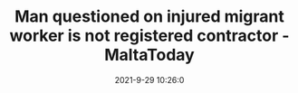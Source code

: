 ---
"title": "Man questioned on injured migrant worker is not registered contractor - MaltaToday"
"date": "2021-9-29 10:26:0"
"feed_name": "GOOGLENEWSCONSTRUCTION"
"feed_website": "https://news.google.com/search?q=construction%2Bincident&hl=en-US&gl=US&ceid=US:en"
"feed_rss": "https://news.google.com/rss/search?q=construction%2Bincident&hl=en-US&gl=US&ceid=US:en"
"link": "https://www.maltatoday.com.mt/news/national/112365/man_questioned_on_injured_migrant_worker_is_not_registered_contractor"
"source": "{'href': 'https://www.maltatoday.com.mt', 'title': 'MaltaToday'}"
"file": "_posts/2021-1-1-ef84b76fc65557d1c626b4892fd2f56e0449549e.md"
"accident": "0"
"drilling": "0"
"dead": "0"
"injured": "0"
"arrested": "0"
"where": "unknown site"
"causes": "unknown"
"place": "unknown place"
---